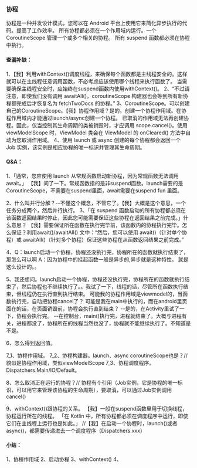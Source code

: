 ### 协程
协程是一种并发设计模式，您可以在 Android 平台上使用它来简化异步执行的代码。提高了工作效率。
所有协程都必须在一个作用域内运行。一个 CoroutineScope 管理一个或多个相关的协程。
所有 suspend 函数都必须在协程中执行。

#### 查漏补缺：
1、【我】利用withContext()调度线程，来确保每个函数都是主线程安全的。这样就可以在主线程任意调用函数，不必考虑应该使用哪个线程来执行函数了。
当需要确保主线程安全时，应始终在suspend函数内使用withContext()。
2、“不过请注意，即使我们没有调用 awaitAll()，coroutineScope 构建器也会等到所有新协程都完成后才恢复名为 fetchTwoDocs 的协程。”
3、CoroutineScope。可以创建自己的CoroutineScope。【我】协程作用域？是的，创建一个协程作用域。在协程作用域内才能通过launch/async创建一个协程。
已取消的作用域无法再创建协程。因此，仅当控制其生命周期的类被销毁时，才应调用 scope.cancel()。使用 viewModelScope 时，ViewModel 类会在 ViewModel 的 onCleared() 方法中自动为您取消作用域。
4、使用 launch 或 async 创建的每个协程都会返回一个 Job 实例，该实例是相应协程的唯一标识并管理其生命周期。


#### Q&A：
1、「通常，您应使用 launch 从常规函数启动新协程，因为常规函数无法调用 await。」
【我】问了一下。常规函数指的是非suspend函数。launch需要的是CoroutineScope，不需要在suspend里面，await需要在suspend fun 里面。

2、什么叫并行分解？--不懂这个概念，不管它了。【我】大概是这个意思，一个任务分成两个，然后并行执行。
3、「在 suspend 函数启动的所有协程都必须在该函数返回结果时停止，因此您可能需要保证这些协程在返回结果之前完成。」什么意思？
【我】需要保证所在函数在执行完毕前，该函数内的协程执行完毕。怎么保证？利用await()/awaitAll()
文中：“然后，您可以使用 await()（针对单个协程）或 awaitAll()（针对多个协程）保证这些协程在从函数返回结果之前完成。”


4、Q：launch启动一个协程，协程还没执行完，协程所在的函数就执行结束了，那怎么可以啊
A：因为协程中的挂起函数一般是异步的,异步就是这种特性。
就是这么设计的。。

5、我还想问。launch启动一个协程，协程还没执行完，协程所在的函数就执行结束了，然后协程也不继续执行了。。我试了一下，线程的话，尽管所在函数执行结束，但线程仍在执行直到执行结束。
可能我的协程作用域是viewmodel的，当函数执行完，自动把协程cancel了？
可能是我在main中执行的，而在android里页面在的话，在页面销毁前，协程会执行直到结束？
--是的，在Activity里试了一下，协程会执行完。
--在控制台，main()执行完，进程就结束了。大概与进程有关，进程都没了，协程所在的线程当然也没了，协程就不能继续执行了。不知道是不是。

6、怎么得到返回值。

7_1、协程作用域。
7_2、协程构建器。launch、async
coroutineScope也是？// 貌似是协程作用域，类似viewModelScope
7_3、协程调度程序。Dispatchers.Main/IO/Default。

8、怎么取消正在运行的协程？// 协程有个引用（Job实例，它是协程的唯一标识，可以用它来管理该协程的生命周期），要取消，可以通过Job实例调用cancel()

9、withContext()跟协程的关系。
【我】一般在suspend函数里用于切换线程，协程运行所在的线程。
「在 Kotlin 中，所有协程都必须在调度程序中运行，即使它们在主线程上运行也是如此。」
//【我】在启动一个协程时，launch()或者async()，都需要传递进去一个调度程序（Dispatchers.xxx）


#### 小结：
1、协程作用域
2、启动协程
3、withContext()
4、

